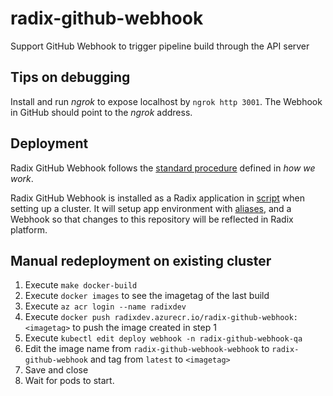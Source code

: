 # radix-github-webhook

Support GitHub Webhook to trigger pipeline build through the API server

## Tips on debugging

Install and run *ngrok* to expose localhost by `ngrok http 3001`. The Webhook in GitHub should point to the *ngrok* address.

## Deployment

Radix GitHub Webhook follows the [standard procedure](https://github.com/equinor/radix-private/blob/master/docs/how-we-work/development-practices.md#standard-radix-applications) defined in *how we work*.

Radix GitHub Webhook is installed as a Radix application in [script](https://github.com/equinor/radix-platform/blob/master/scripts/install_base_components.sh) when setting up a cluster. It will setup app environment with [aliases](https://github.com/equinor/radix-platform/blob/master/scripts/create_alias.sh), and a Webhook so that changes to this repository will be reflected in Radix platform. 

## Manual redeployment on existing cluster

1. Execute `make docker-build`
2. Execute `docker images` to see the imagetag of the last build
3. Execute `az acr login --name radixdev`
4. Execute `docker push radixdev.azurecr.io/radix-github-webhook:<imagetag>` to push the image created in step 1
5. Execute `kubectl edit deploy webhook -n radix-github-webhook-qa`
6. Edit the image name from `radix-github-webhook-webhook` to `radix-github-webhook` and tag from `latest` to `<imagetag>`
7. Save and close
8. Wait for pods to start.
